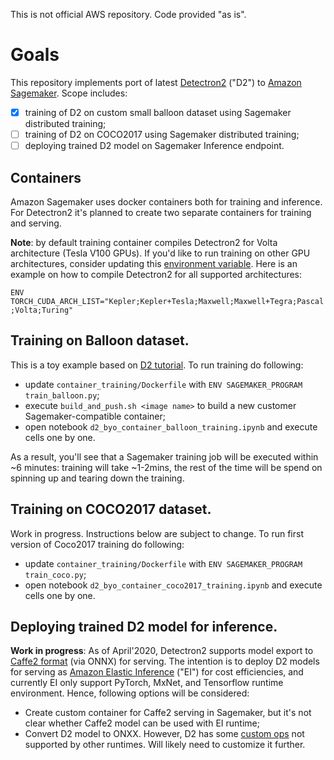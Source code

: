 This is not official AWS repository. Code provided "as is".

# Goals
This repository implements port of latest [Detectron2](https://github.com/facebookresearch/detectron2/) ("D2") to [Amazon Sagemaker](https://aws.amazon.com/sagemaker/). Scope includes:
- [x] training of D2 on custom small balloon dataset using Sagemaker distributed training;
- [ ] training of D2 on COCO2017 using Sagemaker distributed training;
- [ ] deploying trained D2 model on Sagemaker Inference endpoint.

## Containers
Amazon Sagemaker uses docker containers both for training and inference. For Detectron2 it's planned to create two separate containers for training and serving.

**Note**: by default training container compiles Detectron2 for Volta architecture (Tesla V100 GPUs). If you'd like to run training on other GPU architectures, consider updating this [environment variable](https://github.com/vdabravolski/detectron2-sagemaker/blob/e6252211b819815962207d1a61d5675d213e0f25/Dockerfile#L21). Here is an example on how to compile Detectron2 for all supported architectures:

`ENV TORCH_CUDA_ARCH_LIST="Kepler;Kepler+Tesla;Maxwell;Maxwell+Tegra;Pascal;Volta;Turing"`

## Training on Balloon dataset.
This is a toy example based on [D2 tutorial](https://colab.research.google.com/drive/16jcaJoc6bCFAQ96jDe2HwtXj7BMD_-m5#scrollTo=UkNbUzUOLYf0). To run training do following:
- update `container_training/Dockerfile` with `ENV SAGEMAKER_PROGRAM train_balloon.py`;
- execute `build_and_push.sh <image name>` to build a new customer Sagemaker-compatible container;
- open notebook `d2_byo_container_balloon_training.ipynb` and execute cells one by one.

As a result, you'll see that a Sagemaker training job will be executed within ~6 minutes: training will take ~1-2mins, the rest of the time will be spend on spinning up and tearing down the training.

## Training on COCO2017 dataset.
Work in progress. Instructions below are subject to change. To run first version of Coco2017 training do following:
- update `container_training/Dockerfile` with `ENV SAGEMAKER_PROGRAM train_coco.py`;
- open notebook `d2_byo_container_coco2017_training.ipynb` and execute cells one by one.

## Deploying trained D2 model for inference.
**Work in progress**: As of April'2020, Detectron2 supports model export to [Caffe2 format](https://detectron2.readthedocs.io/tutorials/deployment.html#caffe2-deployment) (via ONNX) for serving. The intention is to deploy D2 models for serving as [Amazon Elastic Inference](https://aws.amazon.com/machine-learning/elastic-inference/) ("EI") for cost efficiencies, and currently EI only support PyTorch, MxNet, and Tensorflow runtime environment. Hence, following options will be considered:
- Create custom container for Caffe2 serving in Sagemaker, but it's not clear whether Caffe2 model can be used with EI runtime;
- Convert D2 model to ONXX. However, D2 has some [custom ops](https://github.com/facebookresearch/detectron2/blob/2ca36e3cbfb2c84c18502221564b629f3877e8be/detectron2/export/api.py#L63-L66) not supported by other runtimes. Will likely need to customize it further.






